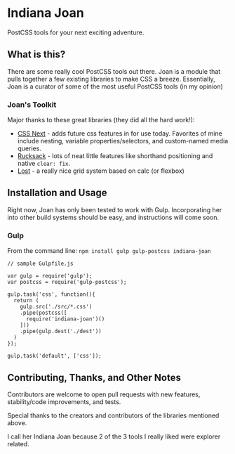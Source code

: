 # Indiana Joan
PostCSS tools for your next exciting adventure.

## What is this?
There are some really cool PostCSS tools out there. Joan is a module that pulls
together a few existing libraries to make CSS a breeze. Essentially, Joan is a
curator of some of the most useful PostCSS tools (in my opinion)

### Joan's Toolkit
Major thanks to these great libraries (they did all the hard work!):

* [CSS Next]() - adds future css features in for use today. Favorites of mine
include nesting, variable properties/selectors, and custom-named media queries.
* [Rucksack]() - lots of neat little features like shorthand positioning and
native `clear: fix`.
* [Lost]() - a really nice grid system based on calc (or flexbox)

## Installation and Usage
Right now, Joan has only been tested to work with Gulp. Incorporating her into
other build systems should be easy, and instructions will come soon.

### Gulp
From the command line: `npm install gulp gulp-postcss indiana-joan`

```
// sample Gulpfile.js

var gulp = require('gulp');
var postcss = require('gulp-postcss');

gulp.task('css', function(){
  return (
    gulp.src('./src/*.css')
    .pipe(postcss([
      require('indiana-joan')()
    ]))
    .pipe(gulp.dest('./dest'))
  )
});

gulp.task('default', ['css']);
```

## Contributing, Thanks, and Other Notes
Contributors are welcome to open pull requests with new features, stability/code
improvements, and tests.

Special thanks to the creators and contributors of the libraries mentioned above.

I call her Indiana Joan because 2 of the 3 tools I really liked were explorer
related.
